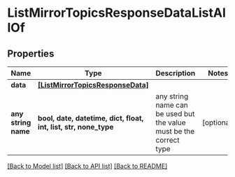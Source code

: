 # ListMirrorTopicsResponseDataListAllOf


## Properties
Name | Type | Description | Notes
------------ | ------------- | ------------- | -------------
**data** | [**[ListMirrorTopicsResponseData]**](ListMirrorTopicsResponseData.md) |  | 
**any string name** | **bool, date, datetime, dict, float, int, list, str, none_type** | any string name can be used but the value must be the correct type | [optional]

[[Back to Model list]](../README.md#documentation-for-models) [[Back to API list]](../README.md#documentation-for-api-endpoints) [[Back to README]](../README.md)



